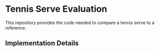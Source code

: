 # Tennis Serve Evaluation

This repository provides the code needed to compare a tennis serve to a reference.

## Implementation Details



